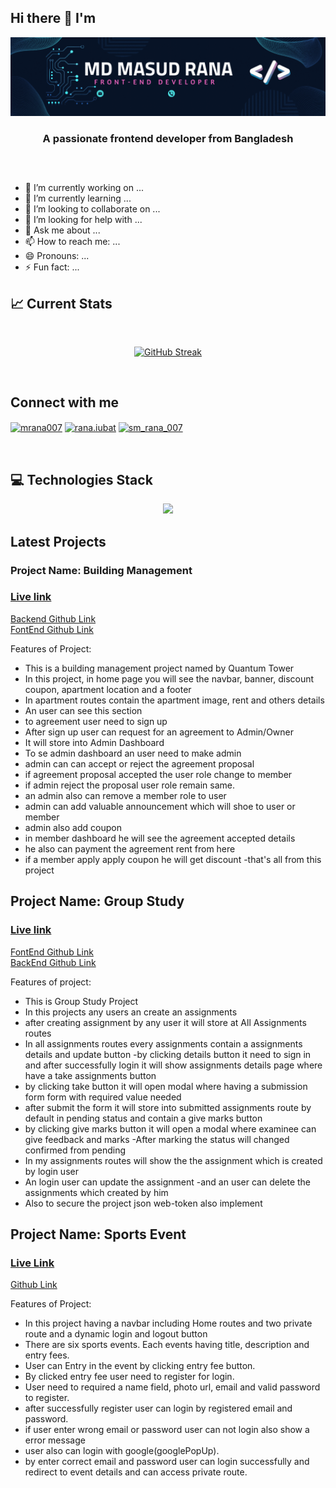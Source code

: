 ## Hi there 👋 I'm
![Github banner image](https://raw.githubusercontent.com/mrana007/mrana007/main/assets/git%20banner.gif "Github banner image")
 
 <h3 align="center">A passionate frontend developer from Bangladesh</h3>

 ##
</br>

- 🔭 I’m currently working on ...
- 🌱 I’m currently learning ...
- 👯 I’m looking to collaborate on ...
- 🤔 I’m looking for help with ...
- 💬 Ask me about ...
- 📫 How to reach me: ...
- 😄 Pronouns: ...
- ⚡ Fun fact: ...

## 📈 Current Stats
</br>
<p align="center">
<a href="https://git.io/streak-stats"><img src="https://github-readme-streak-stats.herokuapp.com?user=mrana007&theme=bear&date_format=M%20j%5B%2C%20Y%5D" alt="GitHub Streak" /></a>
</p>
</br>

## Connect with me
<p align="left">
<a href="https://www.linkedin.com/in/mrana007" target="blank"><img align="center" src="https://raw.githubusercontent.com/rahuldkjain/github-profile-readme-generator/master/src/images/icons/Social/linked-in-alt.svg" alt="mrana007" height="30" width="40" /></a>
<a href="https://www.facebook.com/rana.iubat" target="blank"><img align="center" src="https://raw.githubusercontent.com/rahuldkjain/github-profile-readme-generator/master/src/images/icons/Social/facebook.svg" alt="rana.iubat" height="30" width="40" /></a>
<a href="https://www.instagram.com/sm_rana007" target="blank"><img align="center" src="https://raw.githubusercontent.com/rahuldkjain/github-profile-readme-generator/master/src/images/icons/Social/instagram.svg" alt="sm_rana_007" height="30" width="40" /></a>
</p>
</br>

## 💻 Technologies Stack
<p align="center">
  <a href="https://skillicons.dev">
    <img src="https://skillicons.dev/icons?i=html,css,js,express,github,tailwind,react,vercel,mongodb,firebase" />
  </a>
</p>

## Latest Projects
### Project Name: Building Management </br>
### [Live link](https://a12-final-effort.web.app) </br>
[Backend Github Link](https://github.com/programming-hero-web-course1/b8a12-server-side-mrana007) </br>
[FontEnd Github Link](https://github.com/programming-hero-web-course1/b8a12-client-side-mrana007)
</br>

Features of Project: </br>
- This is a building management project named by Quantum Tower
- In this project, in home page you will see the navbar, banner, discount coupon, apartment location and a footer
- In apartment routes contain the apartment image, rent and others details
- An user can see this section
- to agreement user need to sign up
- After sign up user can request for an agreement to Admin/Owner
- It will store into Admin  Dashboard
- To se admin  dashboard an user need to make admin
- admin can can accept or reject the agreement proposal
- if agreement proposal accepted the user role change to member
- if admin reject the proposal user role remain same.
- an admin also can remove a member role to user
- admin can add valuable announcement which will shoe to user or member
- admin also add coupon
- in member dashboard he will see the agreement accepted details
- he also can payment the agreement rent from here
- if a member apply apply coupon he will get discount
-that's all from this project 

## Project Name: Group Study
### [Live link](https://a11-group-study.web.app) </br>
[FontEnd Github Link](https://github.com/mrana007/Group-Study_Client) </br>
[BackEnd Github Link](https://github.com/mrana007/Group-Study_Server)
</br>

Features of project:
- This is Group Study Project
- In this projects any users an create an assignments
- after creating assignment by any user it will store at All Assignments routes
- In all assignments routes every assignments contain a  assignments details and update button
-by clicking details button it need to sign in and after successfully login it will show assignments details page where have a take assignments button
- by clicking take button it will open modal where having a submission form form with required value needed
- after submit the form it will store into submitted assignments route by default in pending status and contain a give marks button
- by clicking give marks button it will open a modal where examinee can give feedback and marks
-After marking the status will changed confirmed from pending
- In my assignments routes will show the the assignment which is created by login user
- An login user can update the assignment
-and an user can delete the assignments which created by him
- Also to secure the project json web-token also implement 

## Project Name: Sports Event

### [Live Link](https://sports-event-4243b.web.app)
[Github Link](https://github.com/programming-hero-web-course-4/b8a9-event-management-mrana007)
</br>

Features of Project:
- In this project having a navbar including Home routes and two private route and a dynamic login and logout button
- There are six sports events. Each events having title, description and entry fees.
- User can Entry in the event by clicking entry fee button.
- By clicked entry fee user need to register for login.
- User need to required a name field, photo url, email and valid password to register.
- after successfully register user can login by registered email and password.
- if user enter wrong email or password user can not login also show a error message
- user also can login with google(googlePopUp).
- by enter correct email and password user can login successfully and redirect to event details and can access private route.